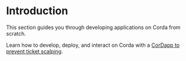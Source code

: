 # Introduction

This section guides you through developing applications on Corda from scratch.

Learn how to develop, deploy, and interact on Corda with a [CorDapp to prevent ticket scalping](/tutorials/corda/no-ticket-scalping-cordapp).